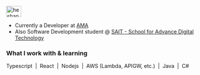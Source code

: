 <p align="left">
<a href="https://linkedin.com/in/heshan-punchihewa/" target="blank"><img align="center" src="https://raw.githubusercontent.com/rahuldkjain/github-profile-readme-generator/master/src/images/icons/Social/linked-in-alt.svg" alt="heshan-punchihewa/" height="30" width="40" /></a>
</p>

- Currently a Developer at <a href="https://ama.ab.ca/about/careers/developers" target="blank"> AMA </a>
- Also Software Development student @ <a href="https://www.sait.ca/sait-schools/school-for-advanced-digital-technology/" target="blank"> SAIT - School for Advance Digital Technology </a> 


<h3 align="left">What I work with & learning</h3>
<p align="left">
    Typescript &nbsp;|&nbsp; React &nbsp;|&nbsp; Nodejs &nbsp;|&nbsp; AWS (Lambda, APIGW, etc.) &nbsp;|&nbsp; Java &nbsp;|&nbsp; C#
</p>
